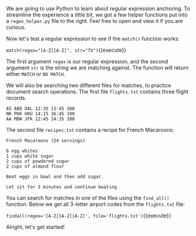 
We are going to use Python to learn about regular expression anchoring. To streamline the experience a little bit, we got a few helper functions put into a `regex_helper.py` file to the right. Feel free to open and view it if you are curious. 

Now let's test a regular expression to see if the `match()` function works: 

`match(regex="[A-Z][A-Z]", str="TX")`{{execute}}

The first argument `regex` is our regular expression, and the second argument `str` is the string we are matching against. The function will return either `MATCH` or `NO MATCH`. 

We will also be searching two different files for matches, to practice document search operations. The first file `flights.txt` contains three flight records. 

```
AS ABQ DAL 12:35 13:45 180
NK PHX HOU 14:15 16:45 190
AA MDW JFK 12:45 14:35 180
```

The second file `recipes.txt` contains a recipe for French Macaroons: 

```
French Macaroons (24 servings)

6 egg whites
1 cups white sugar
2 cups of powdered sugar
2 cups of almond flour

Beat eggs in bowl and then add sugar.

Let sit for 2 minutes and continue beating
```

You can search for matches in one of the files using the `find_all()` function. Below we get all 3-letter airport codes from the `flights.txt` file: 

`findall(regex='[A-Z][A-Z][A-Z]', file='flights.txt')`{{execute}}


Alright, let's get started!